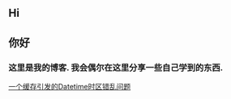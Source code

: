 ## Hi
## 你好
### 这里是我的博客. 我会偶尔在这里分享一些自己学到的东西.
[一个缓存引发的Datetime时区错乱问题](/202111/一个缓存引发的Datetime时区错乱问题.md)